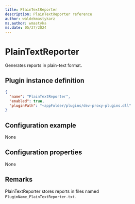 ```yaml
---
title: PlainTextReporter
description: PlainTextReporter reference
author: waldekmastykarz
ms.author: wmastyka
ms.date: 05/27/2024
---
```


# PlainTextReporter

Generates reports in plain-text format.

## Plugin instance definition

```json
{
  "name": "PlainTextReporter",
  "enabled": true,
  "pluginPath": "~appFolder/plugins/dev-proxy-plugins.dll"
}
```

## Configuration example

None

## Configuration properties

None

## Remarks

PlainTextReporter stores reports in files named `PluginName_PlainTextReporter.txt`.

